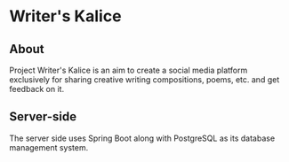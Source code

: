 # Writer's Kalice

## About
Project Writer's Kalice is an aim to create a social media platform exclusively for sharing creative writing compositions, poems, etc. and get feedback on it.

## Server-side
The server side uses Spring Boot along with PostgreSQL as its database management system.
